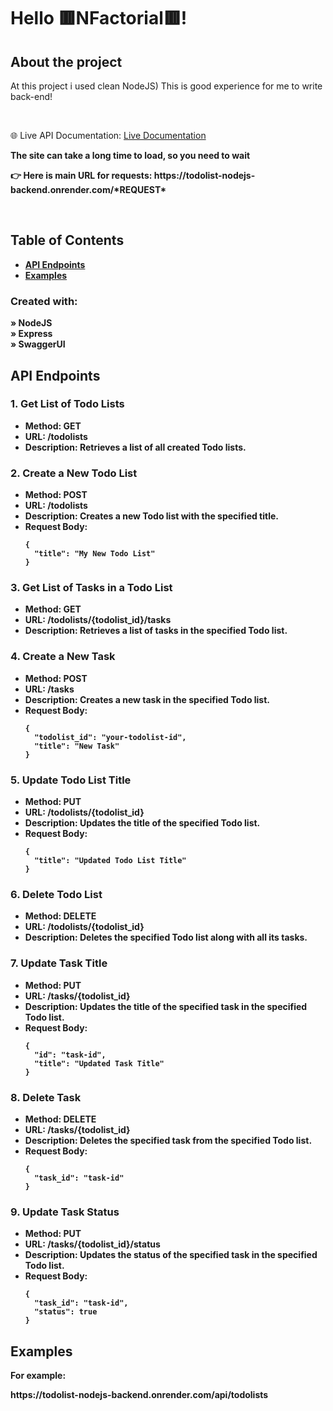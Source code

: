 <h1>Hello 🟥NFactorial🟥!</h1>
<h2>About the project</h2>

  <p>
    At this project i used clean NodeJS)
    This is good experience for me to write back-end!
  </p>

  <br>

🌐 Live API Documentation: <a target="_blank" href='https://todolist-nodejs-backend.onrender.com/api-docs/'>Live Documentation</a>
   <p><b>The site can take a long time to load, so you need to wait

<p>
  👉 Here is main URL for requests:  https://todolist-nodejs-backend.onrender.com/*REQUEST*
</p>

<br>

## Table of Contents

- [API Endpoints](#api-endpoints)
- [Examples](#examples)
    <br>


<h3>Created with:</h3>

» NodeJS <br>
» Express <br>
» SwaggerUI <br>




   <h2 id="api-endpoints">API Endpoints</h2>

   <h3>1. Get List of Todo Lists</h3>
    <ul>
        <li><strong>Method:</strong> GET</li>
        <li><strong>URL:</strong> /todolists</li>
        <li><strong>Description:</strong> Retrieves a list of all created Todo lists.</li>
    </ul>

  <h3>2. Create a New Todo List</h3>
    <ul>
        <li><strong>Method:</strong> POST</li>
        <li><strong>URL:</strong> /todolists</li>
        <li><strong>Description:</strong> Creates a new Todo list with the specified title.</li>
        <li><strong>Request Body:</strong>
            <pre><code>{
  "title": "My New Todo List"
}</code></pre>
        </li>
    </ul>

   <h3>3. Get List of Tasks in a Todo List</h3>
    <ul>
        <li><strong>Method:</strong> GET</li>
        <li><strong>URL:</strong> /todolists/{todolist_id}/tasks</li>
        <li><strong>Description:</strong> Retrieves a list of tasks in the specified Todo list.</li>
    </ul>

  <h3>4. Create a New Task</h3>
    <ul>
        <li><strong>Method:</strong> POST</li>
        <li><strong>URL:</strong> /tasks</li>
        <li><strong>Description:</strong> Creates a new task in the specified Todo list.</li>
        <li><strong>Request Body:</strong>
            <pre><code>{
  "todolist_id": "your-todolist-id",
  "title": "New Task"
}</code></pre>
        </li>
    </ul>

   <h3>5. Update Todo List Title</h3>
    <ul>
        <li><strong>Method:</strong> PUT</li>
        <li><strong>URL:</strong> /todolists/{todolist_id}</li>
        <li><strong>Description:</strong> Updates the title of the specified Todo list.</li>
        <li><strong>Request Body:</strong>
            <pre><code>{
  "title": "Updated Todo List Title"
}</code></pre>
        </li>
    </ul>

  <h3>6. Delete Todo List</h3>
    <ul>
        <li><strong>Method:</strong> DELETE</li>
        <li><strong>URL:</strong> /todolists/{todolist_id}</li>
        <li><strong>Description:</strong> Deletes the specified Todo list along with all its tasks.</li>
    </ul>

  <h3>7. Update Task Title</h3>
    <ul>
        <li><strong>Method:</strong> PUT</li>
        <li><strong>URL:</strong> /tasks/{todolist_id}</li>
        <li><strong>Description:</strong> Updates the title of the specified task in the specified Todo list.</li>
        <li><strong>Request Body:</strong>
            <pre><code>{
  "id": "task-id",
  "title": "Updated Task Title"
}</code></pre>
        </li>
    </ul>

   <h3>8. Delete Task</h3>
    <ul>
        <li><strong>Method:</strong> DELETE</li>
        <li><strong>URL:</strong> /tasks/{todolist_id}</li>
        <li><strong>Description:</strong> Deletes the specified task from the specified Todo list.</li>
        <li><strong>Request Body:</strong>
            <pre><code>{
  "task_id": "task-id"
}</code></pre>
        </li>
    </ul>

   <h3>9. Update Task Status</h3>
    <ul>
        <li><strong>Method:</strong> PUT</li>
        <li><strong>URL:</strong> /tasks/{todolist_id}/status</li>
        <li><strong>Description:</strong> Updates the status of the specified task in the specified Todo list.</li>
        <li><strong>Request Body:</strong>
            <pre><code>{
  "task_id": "task-id",
  "status": true
}</code></pre>
        </li>
    </ul>

  <h2 id="examples">Examples</h2>
    <p>For example:   </p>
    <p>https://todolist-nodejs-backend.onrender.com/api/todolists</p>
